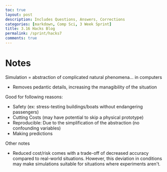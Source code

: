 ```yaml
---
toc: true
layout: post
description: Includes Questions, Answers, Corrections
categories: [markdown, Comp Sci, 3 Week Sprint]
title: 3.16 Hacks Blog
permalink: /sprint/hacks7
comments: true
---
```


# Notes

Simulation = abstraction of complicated natural phenomena... in computers
 - Removes pedantic details, increasing the managibility of the situation

Good for following reasons:
 - Safety (ex: stress-testing buildings/boats without endangering passengers)
 - Cutting Costs (may have potential to skip a physical prototype)
 - Reproducible: Due to the simplification of the abstraction (no confounding variables)
 - Making predictions

 Other notes
  - Reduced cost/risk comes with a trade-off of decreased accuracy compared to real-world situations. However, this deviation in conditions may make simulations suitable for situations where experiments aren't.